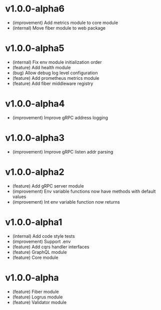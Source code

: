 # v1.0.0-alpha6

- (improvement) Add metrics module to core module
- (internal) Move fiber module to web package

# v1.0.0-alpha5

- (internal) Fix env module initialization order
- (feature) Add health module
- (bug) Allow debug log level configuration
- (feature) Add prometheus metrics module
- (feature) Add fiber middleware registry

# v1.0.0-alpha4

- (improvement) Improve gRPC address logging

# v1.0.0-alpha3

- (improvement) Improve gRPC listen addr parsing

# v1.0.0-alpha2

- (feature) Add gRPC server module
- (improvement) Env variable functions now have methods with default values
- (improvement) Int env variable function now returns

# v1.0.0-alpha1

- (internal) Add code style tests
- (improvement) Support .env
- (feature) Add cqrs handler interfaces
- (feature) GraphQL module
- (feature) Core module

# v1.0.0-alpha

- (feature) Fiber module
- (feature) Logrus module
- (feature) Validator module
